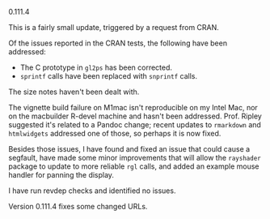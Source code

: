 0.111.4

This is a fairly small update, triggered by a request from CRAN.

Of the issues reported in the CRAN tests, the following have
been addressed:

- The C prototype in `gl2ps` has been corrected.
- `sprintf` calls have been replaced with `snprintf` calls.

The size notes haven't been dealt with.

The vignette build failure on M1mac isn't reproducible on 
my Intel Mac, nor on the macbuilder R-devel machine and hasn't
been addressed.  Prof.
Ripley suggested it's related to a Pandoc change; recent 
updates to `rmarkdown` and `htmlwidgets` addressed one of
those, so
perhaps it is now fixed.

Besides those issues, I have found and fixed an issue that
could cause a segfault, have made some minor improvements
that will allow the `rayshader` package to update to more
reliable `rgl` calls, and added an example mouse handler
for panning the display.

I have run revdep checks and identified no issues.

Version 0.111.4 fixes some changed URLs.
